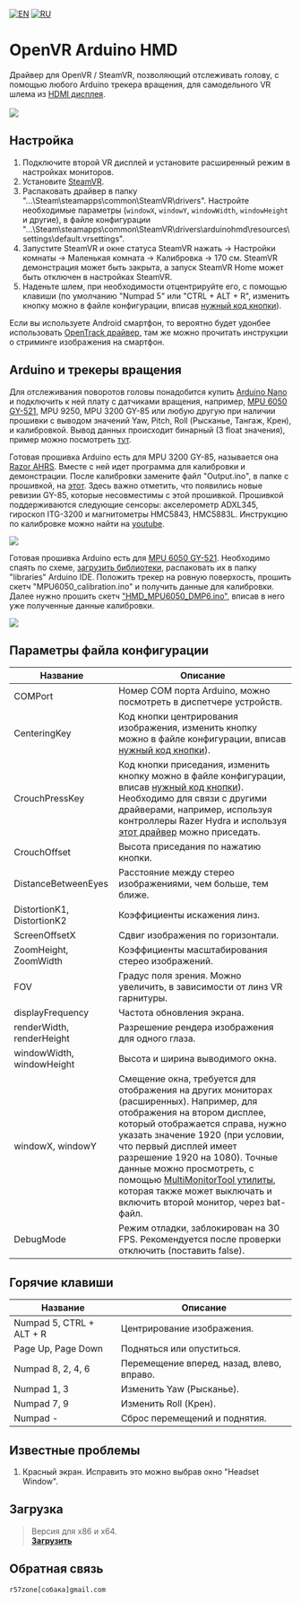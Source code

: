 [![EN](https://user-images.githubusercontent.com/9499881/33184537-7be87e86-d096-11e7-89bb-f3286f752bc6.png)](https://github.com/r57zone/OpenVR-ArduinoHMD/blob/master/README.md) 
[![RU](https://user-images.githubusercontent.com/9499881/27683795-5b0fbac6-5cd8-11e7-929c-057833e01fb1.png)](https://github.com/r57zone/OpenVR-ArduinoHMD/blob/master/README.RU.md) 
# OpenVR Arduino HMD
Драйвер для OpenVR / SteamVR, позволяющий отслеживать голову, с помощью любого Arduino трекера вращения, для самодельного VR шлема из [HDMI дисплея](http://ali.pub/1llt51).<br>
<br>![](https://user-images.githubusercontent.com/9499881/126820737-5a8f3c5b-f723-4184-94d8-5031f52f2270.gif)

## Настройка
1. Подключите второй VR дисплей и установите расширенный режим в настройках мониторов.
2. Установите [SteamVR](https://store.steampowered.com/app/250820/SteamVR/).
3. Распаковать драйвер в папку "...\Steam\steamapps\common\SteamVR\drivers". Настройте необходимые параметры (`windowX`, `windowY`, `windowWidth`, `windowHeight` и другие), в файле конфигурации "...\Steam\steamapps\common\SteamVR\drivers\arduinohmd\resources\settings\default.vrsettings". 
4. Запустите SteamVR и окне статуса SteamVR нажать -> Настройки комнаты -> Маленькая комната -> Калибровка -> 170 см. SteamVR демонстрация может быть закрыта, а запуск SteamVR Home может быть отключен в настройках SteamVR.
5. Наденьте шлем, при необходимости отцентрируйте его, с помощью клавиши (по умолчанию "Numpad 5" или "CTRL + ALT + R", изменить кнопку можно в файле конфигурации, вписав [нужный код кнопки](https://github.com/r57zone/Half-Life-Alyx-novr/blob/master/BINDINGS.RU.md#%D0%BA%D0%BE%D0%B4%D1%8B)).

Если вы используете Android смартфон, то вероятно будет удонбее использовать [OpenTrack драйвер](https://github.com/r57zone/OpenVR-ArduinoHMD), там же можно прочитать инструкции о стриминге изображения на смартфон.

## Arduino и трекеры вращения
Для отслеживания поворотов головы понадобится купить [Arduino Nano](http://ali.pub/2oy73f) и подключить к ней плату с датчиками вращения, например, [MPU 6050 GY-521](http://ali.pub/2oy76c), MPU 9250, MPU 3200 GY-85 или любую другую при наличии прошивки с выводом значений Yaw, Pitch, Roll (Рысканье, Тангаж, Крен), и калибровкой. Вывод данных происходит бинарный (3 float значения), пример можно посмотреть [тут](https://github.com/TrueOpenVR/TrueOpenVR-DIY/blob/master/HMD/Arduino/Arduino.Output.Bin.ino).

Готовая прошивка Arduino есть для MPU 3200 GY-85, называется она [Razor AHRS](https://github.com/Razor-AHRS/razor-9dof-ahrs/tree/master/Arduino). Вместе с ней идет программа для калибровки и демонстрации. После калибровки замените файл "Output.ino", в папке с прошивкой, на [этот](https://github.com/TrueOpenVR/TrueOpenVR-DIY/blob/master/HMD/Arduino/Razor_AHRS/Output.ino).
Здесь важно отметить, что появились новые ревизии GY-85, которые несовместимы с этой прошивкой. Прошивкой поддерживаются следующие сенсоры: акселерометр ADXL345, гироскоп ITG-3200 и магнитометры HMC5843, HMC5883L. Инструкцию по калибровке можно найти на [youtube](https://www.youtube.com/watch?v=J7K_TnzQBZk).

![](https://user-images.githubusercontent.com/9499881/52521767-bd593480-2c95-11e9-923a-648a3018d131.png)

Готовая прошивка Arduino есть для [MPU 6050 GY-521](http://ali.pub/2oy76c). Необходимо спаять по схеме, [загрузить библиотеки](https://github.com/r57zone/X360Advance/releases/download/1.0/Arduino.Firmware.MPU6050.X360Advance.zip), распаковать их в папку "libraries" Arduino IDE. Положить трекер на ровную поверхость, прошить скетч "MPU6050_calibration.ino" и получить данные для калибровки. Далее нужно прошить скетч ["HMD_MPU6050_DMP6.ino"](https://github.com/TrueOpenVR/TrueOpenVR-DIY/blob/master/HMD/Arduino/HMD_MPU6050_DMP6.ino), вписав в него уже полученные данные калибровки.

![](https://user-images.githubusercontent.com/9499881/52521728-e200dc80-2c94-11e9-9628-68ea3ef3dacd.png)

## Параметры файла конфигурации
Название | Описание
------------ | -------------
COMPort | Номер COM порта Arduino, можно посмотреть в диспетчере устройств.
CenteringKey | Код кнопки центрирования изображения, изменить кнопку можно в файле конфигурации, вписав [нужный код кнопки](https://github.com/r57zone/Half-Life-Alyx-novr/blob/master/BINDINGS.RU.md#%D0%BA%D0%BE%D0%B4%D1%8B)).
CrouchPressKey | Код кнопки приседания, изменить кнопку можно в файле конфигурации, вписав [нужный код кнопки](https://github.com/r57zone/Half-Life-Alyx-novr/blob/master/BINDINGS.RU.md#%D0%BA%D0%BE%D0%B4%D1%8B)). Необходимо для связи с другими драйверами, например, используя контроллеры Razer Hydra и используя [этот драйвер](https://github.com/r57zone/Razer-Hydra-SteamVR-driver) можно приседать.
CrouchOffset | Высота приседания по нажатию кнопки.
DistanceBetweenEyes | Расстояние между стерео изображениями, чем больше, тем ближе.
DistortionK1, DistortionK2 | Коэффициенты искажения линз.
ScreenOffsetX | Сдвиг изображения по горизонтали.
ZoomHeight, ZoomWidth | Коэффициенты масштабирования стерео изображений.
FOV | Градус поля зрения. Можно увеличить, в зависимости от линз VR гарнитуры.
displayFrequency | Частота обновления экрана.
renderWidth, renderHeight | Разрешение рендера изображения для одного глаза.
windowWidth, windowHeight | Высота и ширина выводимого окна.
windowX, windowY | Смещение окна, требуется для отображения на других мониторах (расширенных). Например, для отображения на втором дисплее, который отображается справа, нужно указать значение 1920 (при условии, что первый дисплей имеет разрешение 1920 на 1080). Точные данные можно просмотреть, с помощью [MultiMonitorTool утилиты](https://www.nirsoft.net/utils/multi_monitor_tool.html), которая также может выключать и включить второй монитор, через bat-файл.
DebugMode | Режим отладки, заблокирован на 30 FPS. Рекомендуется после проверки отключить (поставить false).

## Горячие клавиши
Название | Описание
------------ | -------------
Numpad 5, CTRL + ALT + R | Центрирование изображения.
Page Up, Page Down | Подняться или опуститься.
Numpad 8, 2, 4, 6 | Перемещение вперед, назад, влево, вправо. 
Numpad 1, 3 | Изменить Yaw (Рысканье).
Numpad 7, 9 | Изменить Roll (Крен).
Numpad - | Сброс перемещений и поднятия.

## Известные проблемы
1. Красный экран. Исправить это можно выбрав окно "Headset Window".

## Загрузка
>Версия для x86 и x64.<br>
**[Загрузить](https://github.com/r57zone/OpenVR-ArduinoHMD/releases)**

## Обратная связь
`r57zone[собака]gmail.com`
